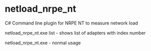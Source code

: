 # netload_nrpe_nt
C# Command line plugin for NRPE NT to measure network load

netload_nrpe_nt.exe list  - shows list of adapters with index number

netload_nrpe_nt.exe <index> <warning mbps> <critical mbps>  - normal usage
